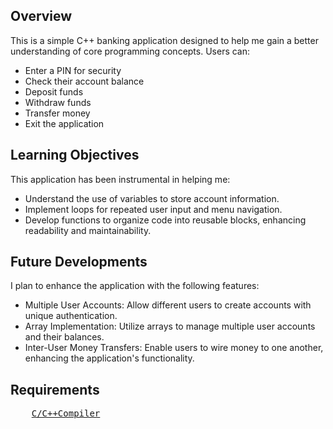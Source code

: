 ## Overview
This is a simple C++ banking application designed to help me gain a better understanding of core programming concepts. Users can:
* Enter a PIN for security
* Check their account balance
* Deposit funds
* Withdraw funds
* Transfer money
* Exit the application
## Learning Objectives
This application has been instrumental in helping me:
* Understand the use of variables to store account information.
* Implement loops for repeated user input and menu navigation.
* Develop functions to organize code into reusable blocks, enhancing readability and maintainability.
## Future Developments
I plan to enhance the application with the following features:
* Multiple User Accounts: Allow different users to create accounts with unique authentication.
* Array Implementation: Utilize arrays to manage multiple user accounts and their balances.
* Inter-User Money Transfers: Enable users to wire money to one another, enhancing the application's functionality.
## Requirements
  <pre>
    <a href="https://www.codeblocks.org/downloads/binaries/#imagesoswindows48pnglogo-microsoft-windows">C/C++Compiler</a>
  </pre>
